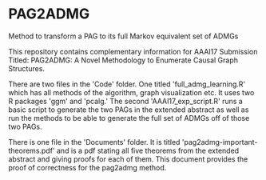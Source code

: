 # PAG2ADMG
Method to transform a PAG to its full Markov equivalent set of ADMGs

This repository contains complementary information for AAAI17 Submission Titled: PAG2ADMG: A Novel Methodology to Enumerate Causal Graph Structures.

There are two files in the 'Code' folder. One titled 'full_admg_learning.R' which has all methods of the algorithm, graph visualization etc. It uses two R packages 'ggm' and 'pcalg.' The second 'AAAI17_exp_script.R' runs a basic script to generate the two PAGs in the extended abstract as well as run the methods to be able to generate the full set of ADMGs off of those two PAGs.

There is one file in the 'Documents' folder. It is titled 'pag2admg-important-theorems.pdf' and is a pdf stating all five theorems from the extended abstract and giving proofs for each of them. This document provides the proof of correctness for the pag2admg method.
